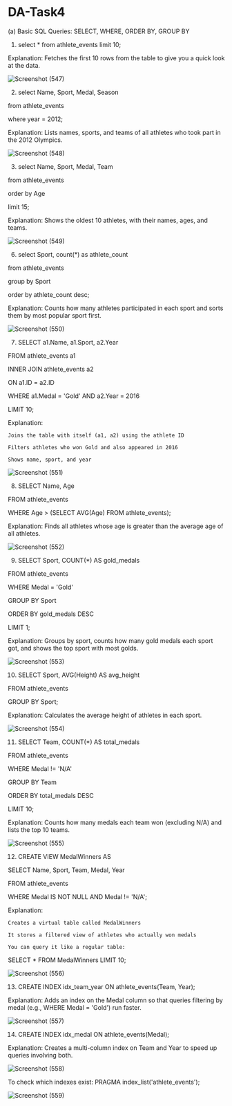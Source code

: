 # DA-Task4

(a) Basic SQL Queries: SELECT, WHERE, ORDER BY, GROUP BY

1. select * from athlete_events limit 10;
   
Explanation: Fetches the first 10 rows from the table to give you a quick look at the data.

![Screenshot (547)](https://github.com/user-attachments/assets/9502ca56-4c56-4e55-a26e-dac3d48689a1)

2. select Name, Sport, Medal, Season
   
from athlete_events

where year = 2012;

Explanation: Lists names, sports, and teams of all athletes who took part in the 2012 Olympics.

![Screenshot (548)](https://github.com/user-attachments/assets/05b1ff8c-a5a1-4251-9e21-07bfd2a4cc0a)


3. select Name, Sport, Medal, Team
   
from athlete_events

order by Age

limit 15;

Explanation: Shows the oldest 10 athletes, with their names, ages, and teams.

![Screenshot (549)](https://github.com/user-attachments/assets/e9ba6e87-12e9-4dba-b266-ac11389714d1)


6. select Sport, count(*) as athlete_count
   
from athlete_events

group by Sport

order by athlete_count desc;

Explanation: Counts how many athletes participated in each sport and sorts them by most popular sport first.

![Screenshot (550)](https://github.com/user-attachments/assets/2fb3ece7-a3e5-4d42-9f13-1a166c996923)


7. SELECT a1.Name, a1.Sport, a2.Year
   
FROM athlete_events a1

INNER JOIN athlete_events a2

ON a1.ID = a2.ID

WHERE a1.Medal = 'Gold' AND a2.Year = 2016

LIMIT 10;

Explanation:

    Joins the table with itself (a1, a2) using the athlete ID

    Filters athletes who won Gold and also appeared in 2016

    Shows name, sport, and year

![Screenshot (551)](https://github.com/user-attachments/assets/28687d79-d47d-4993-9129-047323cc1886)


8. SELECT Name, Age
   
FROM athlete_events

WHERE Age > (SELECT AVG(Age) FROM athlete_events);

Explanation: Finds all athletes whose age is greater than the average age of all athletes.

![Screenshot (552)](https://github.com/user-attachments/assets/5f8adacf-9cc6-422c-8809-2cca9749e477)


9. SELECT Sport, COUNT(*) AS gold_medals
    
FROM athlete_events

WHERE Medal = 'Gold'

GROUP BY Sport

ORDER BY gold_medals DESC

LIMIT 1;

Explanation: Groups by sport, counts how many gold medals each sport got, and shows the top sport with most golds.

![Screenshot (553)](https://github.com/user-attachments/assets/64abf106-318d-47bb-a083-0cbf3f6e8063)


10. SELECT Sport, AVG(Height) AS avg_height
    
FROM athlete_events

GROUP BY Sport;

Explanation: Calculates the average height of athletes in each sport.

![Screenshot (554)](https://github.com/user-attachments/assets/eba1be45-ba17-4733-8c8e-4c3fae967f28)


11. SELECT Team, COUNT(*) AS total_medals
    
FROM athlete_events

WHERE Medal != 'N/A'

GROUP BY Team

ORDER BY total_medals DESC

LIMIT 10;

Explanation: Counts how many medals each team won (excluding N/A) and lists the top 10 teams.

![Screenshot (555)](https://github.com/user-attachments/assets/743dfbae-488e-40df-99d2-387730788c27)


12. CREATE VIEW MedalWinners AS
    
SELECT Name, Sport, Team, Medal, Year

FROM athlete_events

WHERE Medal IS NOT NULL AND Medal != 'N/A';

Explanation:

    Creates a virtual table called MedalWinners

    It stores a filtered view of athletes who actually won medals

    You can query it like a regular table:

SELECT * FROM MedalWinners LIMIT 10;

![Screenshot (556)](https://github.com/user-attachments/assets/ffb1745e-76b9-428c-a32c-f240ffa25332)


13. CREATE INDEX idx_team_year ON athlete_events(Team, Year);

Explanation: Adds an index on the Medal column so that queries filtering by medal (e.g., WHERE Medal = 'Gold') run faster.

![Screenshot (557)](https://github.com/user-attachments/assets/753a699d-1912-4944-ba10-b36d68d8ebc5)


14. CREATE INDEX idx_medal ON athlete_events(Medal);

Explanation: Creates a multi-column index on Team and Year to speed up queries involving both.

![Screenshot (558)](https://github.com/user-attachments/assets/7480ac88-13df-46ac-ab90-987d5fab7a8c)

To check which indexes exist:
PRAGMA index_list('athlete_events');

![Screenshot (559)](https://github.com/user-attachments/assets/bb95b1a5-369d-40a2-9406-db1510be24ec)







